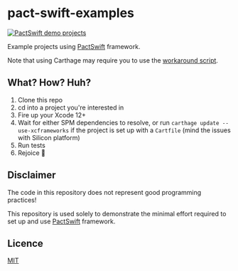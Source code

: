 # pact-swift-examples

[![PactSwift demo projects](https://github.com/surpher/pact-swift-examples/actions/workflows/test_projects.yml/badge.svg)](https://github.com/surpher/pact-swift-examples/actions/workflows/test_projects.yml)

Example projects using [PactSwift][pactswift] framework.

Note that using Carthage may require you to use the [workaround script][carthage-script].

## What? How? Huh?

1. Clone this repo
2. cd into a project you're interested in
3. Fire up your Xcode 12+
4. Wait for either SPM dependencies to resolve, or run `carthage update --use-xcframeworks` if the project is set up with a `Cartfile` (mind the issues with Silicon platform) 
5. Run tests
6. Rejoice 🎉

## Disclaimer

The code in this repository does not represent good programming practices!

This repository is used solely to demonstrate the minimal effort required to set up and use [PactSwift][pactswift] framework.

## Licence

[MIT](LICENSE.md)

[pactswift]: https://github.com/surpher/pact-swift
[carthage-script]: carthage
